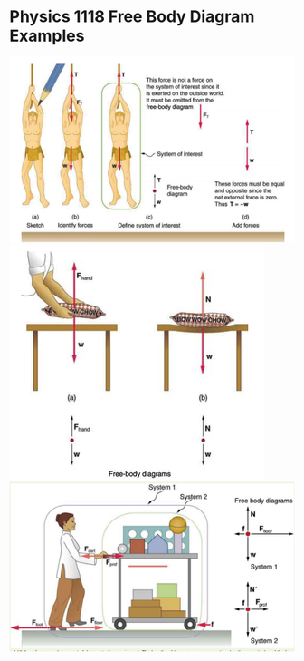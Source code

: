 # Physics 1118 Free Body Diagram Examples

![](assets/images/fb1.png)
![](assets/images/fb2.png)
![](assets/images/fb3.png)